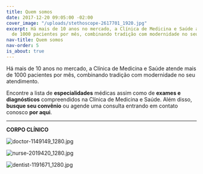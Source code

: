 ```yaml
---
title: Quem somos
date: 2017-12-20 09:05:00 -02:00
cover_image: "/uploads/stethoscope-2617701_1920.jpg"
excerpt: Há mais de 10 anos no mercado, a Clínica de Medicina e Saúde atende mais
  de 1000 pacientes por mês, combinando tradição com modernidade no seu atendimento.
nav-title: Quem somos
nav-order: 5
is_about: true
---
```


Há mais de 10 anos no mercado, a Clínica de Medicina e Saúde atende mais de 1000 pacientes por mês, combinando tradição com modernidade no seu atendimento.

Encontre a lista de **especialidades** médicas assim como de **exames e diagnósticos** compreendidos na Clínica de Medicina e Saúde. Além disso, **busque seu convênio** ou agende uma consulta entrando em contato conosco **por aqui**.

---

**CORPO CLÍNICO**

![doctor-1149149_1280.jpg](/uploads/doctor-1149149_1280.jpg)

![nurse-2019420_1280.jpg](/uploads/nurse-2019420_1280.jpg)

![dentist-1191671_1280.jpg](/uploads/dentist-1191671_1280.jpg)